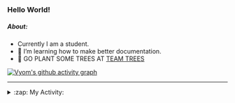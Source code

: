 ### Hello World!

##### About:
- Currently I am a student.
- 🌱 I’m learning how to make better documentation.
- 🌱 GO PLANT SOME TREES AT [TEAM TREES](https://teamtrees.org/)

[![Vyom's github activity graph](https://activity-graph.herokuapp.com/graph?username=Vyvy-vi)](https://github.com/ashutosh00710/github-readme-activity-graph)

---
<details>
  <summary>:zap: My Activity:</summary>
  
<!--START_SECTION:waka-->
![Code Time](http://img.shields.io/badge/Code%20Time-884%20hrs%2030%20mins-blue)

**I'm a Night 🦉** 

```text
🌞 Morning    94 commits     ███░░░░░░░░░░░░░░░░░░░░░░   11.66% 
🌆 Daytime    217 commits    ██████░░░░░░░░░░░░░░░░░░░   26.92% 
🌃 Evening    268 commits    ████████░░░░░░░░░░░░░░░░░   33.25% 
🌙 Night      227 commits    ███████░░░░░░░░░░░░░░░░░░   28.16%

```
📅 **I'm Most Productive on Sunday** 

```text
Monday       124 commits    ███░░░░░░░░░░░░░░░░░░░░░░   15.38% 
Tuesday      125 commits    ████░░░░░░░░░░░░░░░░░░░░░   15.51% 
Wednesday    104 commits    ███░░░░░░░░░░░░░░░░░░░░░░   12.9% 
Thursday     112 commits    ███░░░░░░░░░░░░░░░░░░░░░░   13.9% 
Friday       105 commits    ███░░░░░░░░░░░░░░░░░░░░░░   13.03% 
Saturday     79 commits     ██░░░░░░░░░░░░░░░░░░░░░░░   9.8% 
Sunday       157 commits    ████░░░░░░░░░░░░░░░░░░░░░   19.48%

```


📊 **This Week I Spent My Time On** 

```text
🔥 Editors: 
No Activity Tracked This Week

🐱‍💻 Projects: 
No Activity Tracked This Week

```


 Last Updated on 25/09/2022 13:15:03 UTC
<!--END_SECTION:waka-->
</details>
